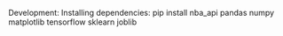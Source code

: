 Development:
Installing dependencies:
pip install nba_api pandas numpy matplotlib tensorflow sklearn joblib
